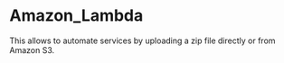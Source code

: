 # Amazon_Lambda
This allows to automate services by uploading a zip file directly or from Amazon S3.
